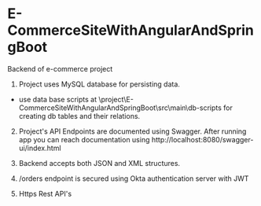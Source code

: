 # E-CommerceSiteWithAngularAndSpringBoot
Backend of e-commerce project


1. Project uses MySQL database for persisting data.
- use data base scripts at \project\E-CommerceSiteWithAngularAndSpringBoot\src\main\db-scripts for creating db tables and their relations.

2. Project's API Endpoints are documented using Swagger. After running app you can reach documentation using http://localhost:8080/swagger-ui/index.html

3. Backend accepts both JSON and XML structures.
4. /orders endpoint is secured using Okta authentication server with JWT
5. Https Rest API's